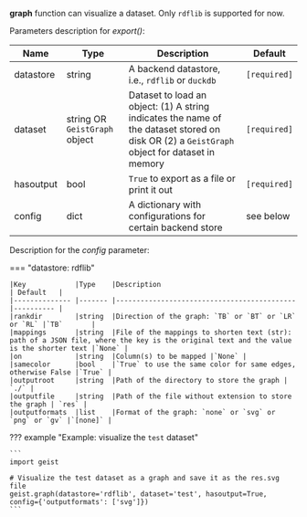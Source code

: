 **graph** function can visualize a dataset. Only `rdflib` is supported for now.

Parameters description for *export()*:

|Name           |Type    |Description                                | Default   |
|-------------- |------- |------------------------------------------ |---------- |
|datastore      |string  |A backend datastore, i.e., `rdflib` or `duckdb`|`[required]` |
|dataset        |string OR `GeistGraph` object |Dataset to load an object: (1) A string indicates the name of the dataset stored on disk OR (2) a `GeistGraph` object for dataset in memory |`[required]` |
|hasoutput      |bool    |`True` to export as a file or print it out   |`[required]` |
|config         |dict    |A dictionary with configurations for certain backend store | see below |

Description for the *config* parameter:

=== "datastore: rdflib"
    
    |Key            |Type    |Description                                  | Default   |
    |-------------- |------- |-------------------------------------------- |---------- |
    |rankdir        |string  |Direction of the graph: `TB` or `BT` or `LR` or `RL` |`TB`       |
    |mappings       |string  |File of the mappings to shorten text (str): path of a JSON file, where the key is the original text and the value is the shorter text |`None` |
    |on             |string  |Column(s) to be mapped |`None` |
    |samecolor      |bool    |`True` to use the same color for same edges, otherwise False |`True` |
    |outputroot     |string  |Path of the directory to store the graph | `./` |
    |outputfile     |string  |Path of the file without extension to store the graph | `res` |
    |outputformats  |list    |Format of the graph: `none` or `svg` or `png` or `gv` |`[none]` |

??? example "Example: visualize the `test` dataset"

    ```
    import geist

    # Visualize the test dataset as a graph and save it as the res.svg file
    geist.graph(datastore='rdflib', dataset='test', hasoutput=True, config={'outputformats': ['svg']})
    ```